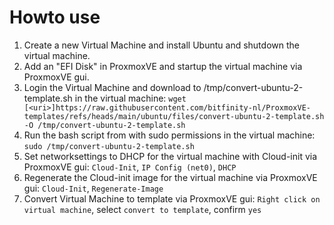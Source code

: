 # Howto use

1. Create a new Virtual Machine and install Ubuntu and shutdown the virtual machine.
2. Add an "EFI Disk" in ProxmoxVE and startup the virtual machine via ProxmoxVE gui.
3. Login the Virtual Machine and download to /tmp/convert-ubuntu-2-template.sh in the virtual machine: `wget [<uri>]https://raw.githubusercontent.com/bitfinity-nl/ProxmoxVE-templates/refs/heads/main/ubuntu/files/convert-ubuntu-2-template.sh -O /tmp/convert-ubuntu-2-template.sh`
4. Run the bash script from with sudo permissions in the virtual machine: `sudo /tmp/convert-ubuntu-2-template.sh`
5. Set networksettings to DHCP for the virtual machine with Cloud-init via ProxmoxVE gui: `Cloud-Init`, `IP Config (net0)`, `DHCP`
6. Regenerate the Cloud-init image for the virtual machine via ProxmoxVE gui: `Cloud-Init`, `Regenerate-Image`
7. Convert Virtual Machine to template via ProxmoxVE gui: `Right click on virtual machine`, select `convert to template`, confirm `yes`

